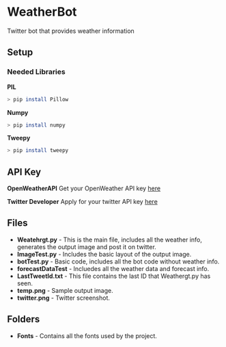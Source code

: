 # WeatherBot
Twitter bot that provides weather information

## Setup

### Needed Libraries
**PIL**
```sh
> pip install Pillow
```

**Numpy**
```sh
> pip install numpy
```

**Tweepy**
```sh
> pip install tweepy
```

## API Key
**OpenWeatherAPI**
Get your OpenWeather API key [here](https://openweathermap.org/api)

**Twitter Developer**
Apply for your twitter API key [here](https://developer.twitter.com/en/apply-for-access)

## Files
- **Weatehrgt.py** - This is the main file, includes all the weather info, generates the output image and post it on twitter.
- **ImageTest.py** - Includes the basic layout of the output image.
- **botTest.py** - Basic code, includes all the bot code without weather info.
- **forecastDataTest** - Incluedes all the weather data and forecast info.
- **LastTweetId.txt** - This file contains the last ID that Weathergt.py has seen.
- **temp.png** - Sample output image.
- **twitter.png** - Twitter screenshot.

## Folders
- **Fonts** - Contains all the fonts used by the project.
